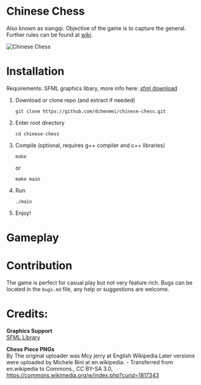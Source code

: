 # Chinese Chess

Also known as xiangqi. Objective of the game is to capture the general. Further rules can be found
at [wiki](https://en.wikipedia.org/wiki/Xiangqi#Rules).

![Chinese Chess](https://github.com/dchenmei/chinese-chess/graphics/examples/one.png)

# Installation

Requirements: SFML graphics libary, more info here: [sfml download](https://www.sfml-dev.org/download.php)

1. Download or clone repo (and extract if needed)

	```
	git clone https://github.com/dchenmei/chinese-chess.git
	```

2. Enter root directory

	```
	cd chinese-chess
	```

3. Compile (optional, requires g++ compiler and c++ libraries)

	```
	make
	````

	or

	```
	make main
	```

4. Run

	```
	./main
	```
5. Enjoy!

# Gameplay 

# Contribution

The game is perfect for casual play but not very feature rich. Bugs can be located in the `bugs.md` file, any help or suggestions are welcome.

# Credits:

<b> Graphics Support </b>  
[SFML Library](https://www.sfml-dev.org/index.php)


<b> Chess Piece PNGs </b>  
By The original uploader was Mcy jerry at English Wikipedia.Later versions were uploaded by Michele Bini at en.wikipedia. - Transferred from en.wikipedia to Commons., CC BY-SA 3.0, https://commons.wikimedia.org/w/index.php?curid=1817343
